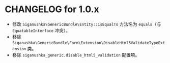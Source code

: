 # CHANGELOG for 1.0.x

- 修改 `Siganushka\GenericBundle\Entity::isEqualTo` 方法名为 `equals`（与 `EquatableInterface` 冲突）。
- 移除 `Siganushka\GenericBundle\Form\Extension\DisableHtml5ValidateTypeExtension` 类。
- 移除 `siganushka_generic.disable_html5_validation` 配置项。
